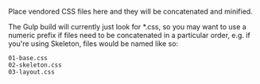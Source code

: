 Place vendored CSS files here and they will be concatenated and minified.

The Gulp build will currently just look for *.css, so you may want to use a
numeric prefix if files need to be concatenated in a particular order, e.g. if
you're using Skeleton, files would be named like so:

```
01-base.css
02-skeleton.css
03-layout.css
```